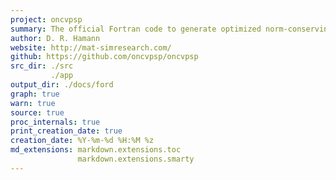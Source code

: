 ```yaml
---
project: oncvpsp
summary: The official Fortran code to generate optimized norm-conserving Vanderbilt pseudopotentials
author: D. R. Hamann
website: http://mat-simresearch.com/
github: https://github.com/oncvpsp/oncvpsp
src_dir: ./src
         ./app
output_dir: ./docs/ford
graph: true
warn: true
source: true
proc_internals: true
print_creation_date: true
creation_date: %Y-%m-%d %H:%M %z
md_extensions: markdown.extensions.toc
               markdown.extensions.smarty
---
```

